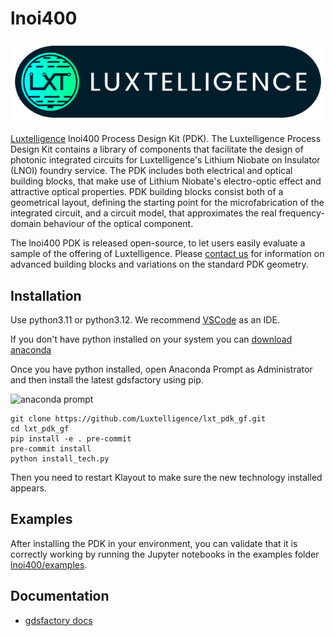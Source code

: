 # lnoi400

![Luxtelligence](LXT_Logo.png)

[Luxtelligence](https://luxtelligence.ai/) lnoi400 Process Design Kit (PDK). The Luxtelligence Process Design Kit contains a library of components that facilitate the design of photonic integrated circuits for Luxtelligence's Lithium Niobate on Insulator (LNOI) foundry service. The PDK includes both electrical and optical building blocks, that make use of Lithium Niobate's electro-optic effect and attractive optical properties. PDK building blocks consist both of a geometrical layout, defining the starting point for the microfabrication of the integrated circuit, and a circuit model, that approximates the real frequency-domain behaviour of the optical component.

The lnoi400 PDK is released open-source, to let users easily evaluate a sample of the offering of Luxtelligence. Please [contact us](mailto:foundry@luxtelligence.ai) for information on advanced building blocks and variations on the standard PDK geometry.

## Installation

Use python3.11 or python3.12. We recommend [VSCode](https://code.visualstudio.com/) as an IDE.

If you don't have python installed on your system you can [download anaconda](https://www.anaconda.com/download/)

Once you have python installed, open Anaconda Prompt as Administrator and then install the latest gdsfactory using pip.

![anaconda prompt](https://i.imgur.com/eKk2bbs.png)


```
git clone https://github.com/Luxtelligence/lxt_pdk_gf.git
cd lxt_pdk_gf
pip install -e . pre-commit
pre-commit install
python install_tech.py
```
Then you need to restart Klayout to make sure the new technology installed appears.

## Examples

After installing the PDK in your environment, you can validate that it is correctly working by running the Jupyter notebooks in the examples folder [lnoi400/examples](https://github.com/Luxtelligence/lxt_pdk_gf/tree/main/lnoi400/examples).

## Documentation

- [gdsfactory docs](https://gdsfactory.github.io/gdsfactory/)
